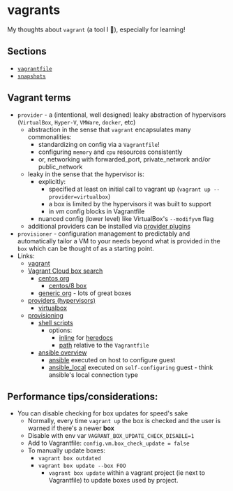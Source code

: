 # vagrants

My thoughts about `vagrant` (a tool I 💖), especially for learning!

## Sections

- [`vagrantfile`](./vagrantfile.md)
- [`snapshots`](./snapshots.md)

## Vagrant terms

- `provider` - a (intentional, well designed) leaky abstraction of hypervisors (`VirtualBox`, `Hyper-V`, `VMWare`, `docker`, etc)
  - abstraction in the sense that `vagrant` encapsulates many commonalities:
    - standardizing on config via a `Vagrantfile`!
    - configuring `memory` and `cpu` resources consistently
    - or, networking with forwarded_port, private_network and/or public_network
  - leaky in the sense that the hypervisor is:
    - explicitly:
      - specified at least on initial call to vagrant up (`vagrant up --provider=virtualbox`)
      - a box is limited by the hypervisors it was built to support
      - in vm config blocks in Vagrantfile
    - nuanced config (lower level) like VirtualBox's `--modifyvm` flag
  - additional providers can be installed via [provider plugins](https://www.vagrantup.com/docs/plugins/providers)
- `provisioner` - configuration management to predictably and automatically tailor a VM to your needs beyond what is provided in the `box` which can be thought of as a starting point.
- Links:
  - [vagrant](https://www.vagrantup.com/)
  - [Vagrant Cloud box search](https://app.vagrantup.com/boxes/search)
    - [centos org](https://app.vagrantup.com/centos)
      - [centos/8 box](https://app.vagrantup.com/centos/boxes/8)
    - [generic org](https://app.vagrantup.com/generic) - lots of great boxes
  - [providers (hypervisors)](https://www.vagrantup.com/docs/providers)
    - [virtualbox](https://www.vagrantup.com/docs/providers/virtualbox)
  - [provisioning](https://www.vagrantup.com/docs/provisioning)
    - [shell scripts](https://www.vagrantup.com/docs/provisioning/shell)
      - options:
        - [inline](https://www.vagrantup.com/docs/provisioning/shell#inline) for [heredocs](https://ruby-doc.org/core-2.5.0/doc/syntax/literals_rdoc.html#label-Here+Documents)
        - [path](https://www.vagrantup.com/docs/provisioning/shell#path) relative to the `Vagrantfile`
    - [ansible overview](https://www.vagrantup.com/docs/provisioning/ansible_intro)
      - [ansible](https://www.vagrantup.com/docs/provisioning/ansible) executed on host to configure guest
      - [ansible_local](https://www.vagrantup.com/docs/provisioning/ansible_local) executed on `self-configuring` guest - think ansible's local connection type

## Performance tips/considerations:

- You can disable checking for box updates for speed's sake
  - Normally, every time `vagrant up` the box is checked and the user is warned if there's a newer **box**
  - Disable with env var `VAGRANT_BOX_UPDATE_CHECK_DISABLE=1`
  - Add to Vagrantfile: `config.vm.box_check_update = false`
  - To manually update boxes:
    - `vagrant box outdated`
    - `vagrant box update --box FOO`
      - `vagrant box update` within a vagrant project (ie next to Vagrantfile) to update boxes used by project.
